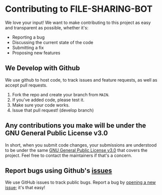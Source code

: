 # Contributing to FILE-SHARING-BOT
We love your input! We want to make contributing to this project as easy and transparent as possible, whether it's:

- Reporting a bug
- Discussing the current state of the code
- Submitting a fix
- Proposing new features

## We Develop with Github
We use github to host code, to track issues and feature requests, as well as accept pull requests.

1. Fork the repo and create your branch from `MAIN`.
2. If you've added code, please test it.
3. Make sure your code works.
4. Issue that pull request! (develop branch)

## Any contributions you make will be under the GNU General Public License v3.0
In short, when you submit code changes, your submissions are understood to be under the same [GNU General Public License v3.0](https://github.com/LazyDeveloperr/Simple_fileStore_BOT/blob/main/LICENSE) that covers the project. Feel free to contact the maintainers if that's a concern.

## Report bugs using Github's [issues](https://github.com/LazyDeveloperr/Simple_fileStore_BOT/issues)
We use GitHub issues to track public bugs. Report a bug by [opening a new issue](https://github.com/LazyDeveloperr/Simple_fileStore_BOT/issues); it's that easy!
